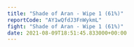 ```yaml
---
title: "Shade of Aran - Wipe 1 (61%)"
reportCode: "AY1wQfdJ3FnWykmL"
fight: "Shade of Aran - Wipe 1 (61%)"
date: 2021-08-09T18:51:45.833000+00:00
---
```

